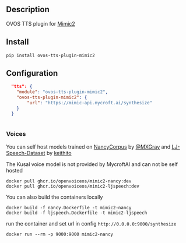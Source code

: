 ## Description

OVOS TTS plugin for [Mimic2](https://github.com/MycroftAI/mimic2)

## Install

`pip install ovos-tts-plugin-mimic2`

## Configuration

```json
  "tts": {
    "module": "ovos-tts-plugin-mimic2",
    "ovos-tts-plugin-mimic2": {
        "url": "https://mimic-api.mycroft.ai/synthesize"
    }
  }
 
```

### Voices

You can self host models trained on [NancyCorpus](http://www.cstr.ed.ac.uk/projects/blizzard/2011/lessac_blizzard2011/) by [@MXGray](https://github.com/MXGray) and [LJ-Speech-Dataset](https://keithito.com/LJ-Speech-Dataset) by [keithito](https://github.com/keithito/tacotron)

The Kusal voice model is not provided by MycroftAI and can not be self hosted

```
docker pull ghcr.io/openvoiceos/mimic2-nancy:dev
docker pull ghcr.io/openvoiceos/mimic2-ljspeech:dev
```

You can also build the containers locally

```
docker build -f nancy.Dockerfile -t mimic2-nancy
docker build -f ljspeech.Dockerfile -t mimic2-ljspeech
```

run the container and set url in config `http://0.0.0.0:9000/synthesize`

`docker run --rm -p 9000:9000 mimic2-nancy`

